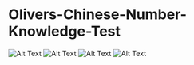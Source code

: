 # Olivers-Chinese-Number-Knowledge-Test
![Alt Text](https://i.gyazo.com/3a0cc20e390fb9790fa97afcbc5db1cf.png)
![Alt Text](https://i.gyazo.com/4f80092e98dfc846b2de9723c3b5028c.png)
![Alt Text](https://i.gyazo.com/3e2f51c9978b471cb2c660619b8a9faf.png)
![Alt Text](https://i.gyazo.com/50c5b36fe6224bd58f14cbc2968230f6.png)